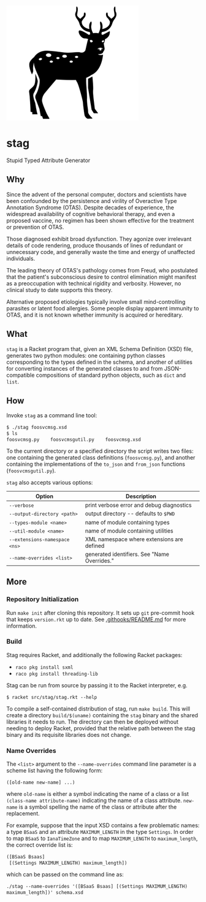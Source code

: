 ![stag](stag.png)

stag
====
Stupid Typed Attribute Generator

Why
---
Since the advent of the personal computer, doctors and scientists have been
confounded by the persistence and virility of Overactive Type Annotation
Syndrome (OTAS). Despite decades of experience, the widespread availability
of cognitive behavioral therapy, and even a proposed vaccine, no regimen has
been shown effective for the treatment or prevention of OTAS.

Those diagnosed exhibit broad dysfunction. They agonize over irrelevant
details of code rendering, produce thousands of lines of redundant or
unnecessary code, and generally waste the time and energy of unaffected
individuals.

The leading theory of OTAS's pathology comes from Freud, who postulated that
the patient's subconscious desire to control elimination might manifest as a
preoccupation with technical rigidity and verbosity. However, no clinical
study to date supports this theory.

Alternative proposed etiologies typically involve small mind-controlling
parasites or latent food allergies. Some people display apparent immunity to
OTAS, and it is not known whether immunity is acquired or hereditary.

What
----
`stag` is a Racket program that, given an XML Schema Definition (XSD) file,
generates two python modules: one containing python classes corresponding to
the types defined in the schema, and another of utilities for converting
instances of the generated classes to and from JSON-compatible compositions
of standard python objects, such as `dict` and `list`.

How
---
Invoke `stag` as a command line tool:

    $ ./stag foosvcmsg.xsd
    $ ls
    foosvcmsg.py    foosvcmsgutil.py    foosvcmsg.xsd

To the current directory or a specified directory the script writes two
files: one containing the generated class definitions (`foosvcmsg.py`), and
another containing the implementations of the `to_json` and `from_json`
functions (`foosvcmsgutil.py`).

`stag` also accepts various options:

| Option                        | Description                                 |
| ------                        | -----------                                 |
| `--verbose`                   | print verbose error and debug diagnostics   |
| `--output-directory <path>`   | output directory -- defaults to `$PWD`      |
| `--types-module <name>`       | name of module containing types             |
| `--util-module <name>`        | name of module containing utilities         |
| `--extensions-namespace <ns>` | XML namespace where extensions are defined  |
| `--name-overrides <list>`     | generated identifiers. See "Name Overrides."|

More
----
### Repository Initialization
Run `make init` after cloning this repository. It sets up `git` pre-commit
hook that keeps `version.rkt` up to date. See 
[.githooks/README.md](.githooks/README.md) for more information.

### Build
Stag requires Racket, and additionally the following Racket packages:
- `raco pkg install sxml`
- `raco pkg install threading-lib`

Stag can be run from source by passing it to the Racket interpreter, e.g.

    $ racket src/stag/stag.rkt --help

To compile a self-contained distribution of stag, run `make build`. This will
create a directory `build/$(uname)` containing the `stag` binary and the
shared libraries it needs to run. The directory can then be deployed without
needing to deploy Racket, provided that the relative path between the stag
binary and its requisite libraries does not change.

### Name Overrides
The `<list>` argument to the `--name-overrides` command line parameter is a
scheme list having the following form:

    ([old-name new-name] ...)

where `old-name` is either a symbol indicating the name of a class or a list
`(class-name attribute-name)` indicating the name of a class attribute.
`new-name` is a symbol spelling the name of the class or attribute after the
replacement.

For example, suppose that the input XSD contains a few problematic names: a
type `BSaaS` and an attribute `MAXIMUM_LENGTH` in the type `Settings`.
In order to map `BSaaS` to `IanaTimeZone` and to map `MAXIMUM_LENGTH`
to `maximum_length`, the correct override list is:

    ([BSaaS Bsaas]
     [(Settings MAXIMUM_LENGTH) maximum_length])

which can be passed on the command line as:

    ./stag --name-overrides '([BSaaS Bsaas] [(Settings MAXIMUM_LENGTH) maximum_length])' schema.xsd
